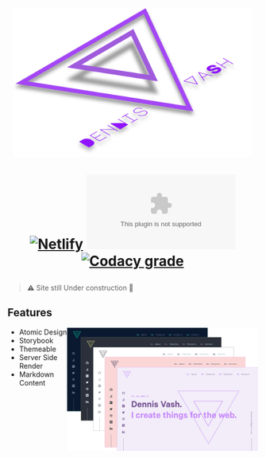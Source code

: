 <h1 align="center">

<img src="assets/3DLogo.svg" alt="3dLogo" style="width: 50vw;">

[![Netlify](https://img.shields.io/netlify/a854a375-dea6-4ea8-8cf9-6273fc75c75c?color=9013FE&style=for-the-badge)](https://app.netlify.com/sites/dennisvash/deploys) ![GitHub package.json version](https://img.shields.io/github/package-json/v/denvash/dennisvash.com?color=%23A641FE&style=for-the-badge) [![Codacy grade](https://img.shields.io/codacy/grade/c4a2d7f66e6c4955b7ef136efa8ad7ea?color=%23BF77FE&style=for-the-badge)](https://www.codacy.com/manual/denvash/dennisvash.com?utm_source=github.com&utm_medium=referral&utm_content=denvash/dennisvash.com&utm_campaign=Badge_Grade)

</h1>

> ⚠️ Site still Under construction 🚧

## Features

<img style="width: 40vw;" src="assets/ThemesSS.png" alt="3dLogo" align="right">

- Atomic Design
- Storybook
- Themeable
- Server Side Render
- Markdown Content
